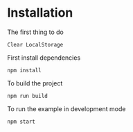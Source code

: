 # Installation
The first thing to do

```
Clear LocalStorage
```

First install dependencies

```
npm install
```

To build the project

```
npm run build
```

To run the example in development mode

```
npm start
```

